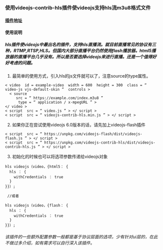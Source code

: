 ### 使用videojs-contrib-hls插件使videojs支持hls流m3u8格式文件
#### [插件地址](https://github.com/videojs/videojs-contrib-hls/)

#### 使用说明
##### hls插件使videojs中最出名的插件，支持hls直播流。就目前直播常见的协议有三种，RTMP,RTSP,HLS。但国内大部分直播平台仍然使用flash播放器。html5播放器的直播平台几乎没有。所以是否要选择videojs来进行直播。还是一个值得好好考虑的问题。

1. 最简单的使用方式，引入hls的js文件就可以了，注意source的type属性。

```
< video  id = example-video  width = 600  height = 300  class = “ video-js vjs-default-skin ”  controls >
  < source 
     src = “ https://example.com/index.m3u8 ”
      type = “ application / x-mpegURL ” >
</ video >
< script  src = “ video.js ” > </ script >
< script  src = “ videojs-contrib-hls.min.js ” > </ script >
```
2. 如果你正在尝试使用videojs 6.0版本的话，请先加上videojs-flash插件

```
< script  src = “ https://unpkg.com/videojs-flash/dist/videojs-flash.js ” > </ script >
< script  src = “ https://unpkg.com/videojs-contrib-hls/dist/videojs-contrib-hls.js ” > </ script >
```
3. 初始化的时候也可以将选项参数传递给videojs对象

```
hls videojs（video，{html5： {
  hls ： {
    withCredentials ： true
  }
}}）;

 //或者
 
hls videojs（video，{flash： {
  hls ： {
    withCredentials ： true
  }
}}）;
```
###### 该插件的一些额外配置参数一般都是基于协议层面的选项，少有针对ui层的，在此不做过多介绍，如有需求可以自行深入该插件。